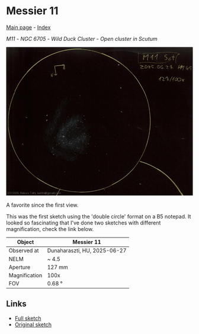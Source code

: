 # Messier 11

[Main page](../index.md) - [Index](../pages/obj_index.md)

_M11_ - _NGC 6705_ - _Wild Duck Cluster_ - _Open cluster in Scutum_  

![Messier 11](../img/m11-20250628.jpg)

A favorite since the first view.

This was the first sketch using the 'double circle' format
on a B5 notepad. It looked so fascinating that I've done
two sketches with different magnification, check
the link below.

Object | Messier 11
-|-
Observed at | Dunaharaszti, HU, 2025-06-27
NELM | ~ 4.5
Aperture | 127 mm
Magnification | 100x
FOV | 0.68 °


## Links

- [Full sketch](../img/m11-m11-2nd-20250628.jpg)
- [Original sketch](../scan/20250628_1.jpg)
